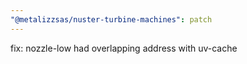 ```yaml
---
"@metalizzsas/nuster-turbine-machines": patch
---
```


fix: nozzle-low had overlapping address with uv-cache
